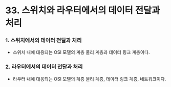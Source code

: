 # 33. 스위치와 라우터에서의 데이터 전달과 처리

### 1. 스위치에서의 데이터 전달과 처리
- 스위치 내에 대응되는 OSI 모델의 계층 물리 계층과 데이터 링크 계층이다.

### 2. 라우터에서의 데이터 전달과 처리
- 라우터 내에 대응되는 OSI 모델의 계층 물리 계층, 데이터 링크 계층, 네트워크이다. 
